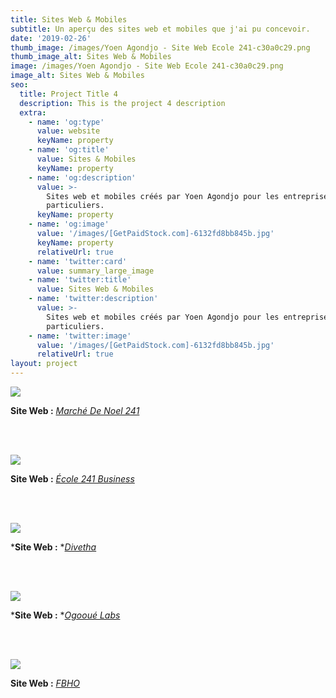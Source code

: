 ```yaml
---
title: Sites Web & Mobiles
subtitle: Un aperçu des sites web et mobiles que j'ai pu concevoir.
date: '2019-02-26'
thumb_image: /images/Yoen Agondjo - Site Web Ecole 241-c30a0c29.png
thumb_image_alt: Sites Web & Mobiles
image: /images/Yoen Agondjo - Site Web Ecole 241-c30a0c29.png
image_alt: Sites Web & Mobiles
seo:
  title: Project Title 4
  description: This is the project 4 description
  extra:
    - name: 'og:type'
      value: website
      keyName: property
    - name: 'og:title'
      value: Sites & Mobiles
      keyName: property
    - name: 'og:description'
      value: >-
        Sites web et mobiles créés par Yoen Agondjo pour les entreprises et/ou
        particuliers.
      keyName: property
    - name: 'og:image'
      value: '/images/[GetPaidStock.com]-6132fd8bb845b.jpg'
      keyName: property
      relativeUrl: true
    - name: 'twitter:card'
      value: summary_large_image
    - name: 'twitter:title'
      value: Sites Web & Mobiles
    - name: 'twitter:description'
      value: >-
        Sites web et mobiles créés par Yoen Agondjo pour les entreprises et/ou
        particuliers.
    - name: 'twitter:image'
      value: '/images/[GetPaidStock.com]-6132fd8bb845b.jpg'
      relativeUrl: true
layout: project
---
```

![](/images/March%C3%A9%20De%20Noel%20-%20Site%20Web.png)

**Site Web :** [*Marché De Noel 241*](https://marchedenoel241.com)

<br><br>

![](/images/%C3%89cole%20241%20Business%20-%20Site%20Web.png)

**Site Web :** [*École 241 Business*](https://business.ecole241.org)

<br><br>

![](/images/Divetha%20-%20Site%20Web.png)

***Site Web :** *[*Divetha*](https://divetha.com)

<br><br>

![](/images/Ogoou%C3%A9%20Labs%20-%20Site%20Web.png)

***Site Web :** *[*Ogooué Labs*](https://ogoouelabs.com)

<br><br>

![](/images/FBHO%20-%20Site%20Web.png)

**Site Web :** [*FBHO*](https://fbho-ga.com)
